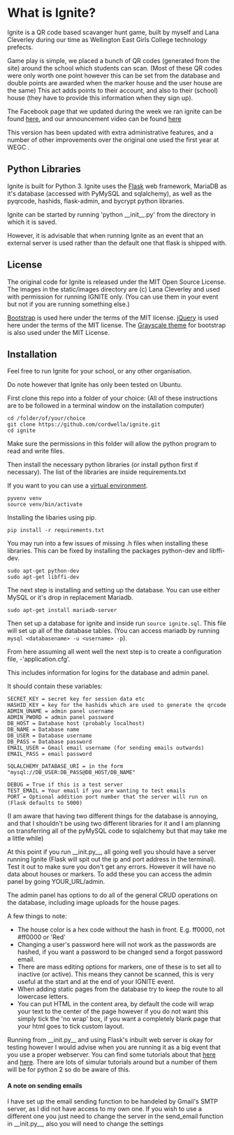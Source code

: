 # What is Ignite?

Ignite is a QR code based scavanger hunt game, built by myself and Lana Cleverley during our time as
Wellington East Girls College technology prefects.

Game play is simple, we placed a bunch of QR codes (generated from the site) around the school which students can scan. (Most of these QR codes were only worth one point however this can be set from the database and double points are awarded when the marker house and the user house are the same) This act adds points to their account, and also to their (school) house (they have to provide this information when they sign up).

The Facebook page that we updated during the week we ran ignite can be found [here](https://www.facebook.com/wegcignite/), and our announcement video can be found [here](https://www.youtube.com/watch?v=64Wh9KMe0Eg&feature=youtu.be)

This version has been updated with extra administrative features, and a number of other improvements over the original one used the first year at WEGC .

## Python Libraries
Ignite is built for Python 3.
Ignite uses the [Flask](http://flask.pocoo.org/) web framework, MariaDB as it's database (accessed with PyMySQL and sqlalchemy), as well as the pyqrcode, hashids, flask-admin, and bycrypt python libraries.

Ignite can be started by running 'python \_\_init\_\_.py' from the directory in which it is saved.

However, it is advisable that when running Ignite as an event that an external server is used rather than the default one that flask is shipped with.

## License
The original code for Ignite is released under the MIT Open Source License.
The images in the static/images directory are (c) Lana Cleverley and used with permission for running IGNITE only.  (You can use them in your event but not if you are running something else.)

[Bootstrap](http://getbootstrap.com) is used here under the terms of the MIT license.
[jQuery](https://jquery.org) is used here under the terms of the MIT license.
The [Grayscale theme](http://startbootstrap.com/template-overviews/grayscale/) for bootstrap is also used under the MIT License.

## Installation

Feel free to run Ignite for your school, or any other organisation.

Do note however that Ignite has only been tested on Ubuntu.

First clone this repo into a folder of your choice:
(All of these instructions are to be followed in a terminal window on the installation computer)

```
cd /folder/of/your/choice
git clone https://github.com/cordwella/ignite.git
cd ignite
```

Make sure the permissions in this folder will allow the python program to read and write files.

Then install the necessary python libraries (or install python first if necessary). The list of the libraries are inside requirements.txt

If you want to you can use a [virtual environment](https://realpython.com/blog/python/python-virtual-environments-a-primer/).

```
pyvenv venv
source venv/bin/activate
```

Installing the libaries using pip.
```
pip install -r requirements.txt
```

You may run into a few issues of missing .h files when installing these libraries. This can be fixed by installing the packages python-dev and libffi-dev.

```
sudo apt-get python-dev
sudo apt-get libffi-dev
```

The next step is installing and setting up the database. You can use either MySQL or it's drop in replacement Mariadb.

```
sudo apt-get install mariadb-server
```

Then set up a database for ignite and inside run `source ignite.sql`. This file will set up all of the database tables. (You can access mariadb by running `mysql <databasename> -u <username> -p`).

From here assuming all went well the next step is to create a configuration file, -'application.cfg'.

This includes information for logins for the database and admin panel.

It should contain these variables:
```
SECRET_KEY = secret key for session data etc
HASHID_KEY = key for the hashids which are used to generate the qrcode
ADMIN_UNAME = admin panel username
ADMIN_PWORD = admin panel password
DB_HOST = Database host (probably localhost)
DB_NAME = Database name
DB_USER = Database username
DB_PASS = Database password
EMAIL_USER = Gmail email username (for sending emails outwards)
EMAIL_PASS = email password

SQLALCHEMY_DATABASE_URI = in the form "mysql://DB_USER:DB_PASS@DB_HOST/DB_NAME"

DEBUG = True if this is a test server
TEST_EMAIL = Your email if you are wanting to test emails
PORT = Optional addition port number that the server will run on (Flask defaults to 5000)
```

(I am aware that having two different things for the database is annoying, and that I shouldn't be using two different libraries for it and I am planning on transferring all of the pyMySQL code to sqlalchemy but that may take me a little while)

At this point if you run \_\_init.py\_\_, all going well you should have a server running Ignite (Flask will spit out the ip and port address in the terminal). Test it out to make sure you don't get any errors. However it will have no data about houses or markers. To add these you can access the admin panel by going YOUR_URL/admin.

The admin panel has options to do all of the general CRUD operations on the database, including image uploads for the house pages.

A few things to note:
- The house color is a hex code without the hash in front. E.g. ff0000, not #ff0000 or 'Red'
- Changing a user's password here will not work as the passwords are hashed, if you want a password to be changed send a forgot password email.
- There are mass editing options for markers, one of these is to set all to inactive (or active). This means they cannot be scanned, this is very useful at the start and at the end of your IGNITE event.
- When adding static pages from the database try to keep the route to all lowercase letters.
- You can put HTML in the content area, by default the code will wrap your text to the center of the page however if you do not want this simply tick the 'no wrap' box, if you want a completely blank page that your html goes to tick custom layout.

Running from \_\_init.py\_\_ and using Flask's inbuilt web server is okay for testing however I would advise when you are running it as a big event that you use a proper webserver. You can find some tutorials about that [here](http://terokarvinen.com/2016/deploy-flask-python3-on-apache2-ubuntu) and [here](https://medium.com/@apatefraus/how-to-deploy-flask-on-ubuntu-with-python-3-and-nginx-fa48394deb7b#.izqpg59gh). There are lots of simular tutorials around but a number of them will be for python 2 so do be aware of this.


#### A note on sending emails
I have set up the email sending function to be handeled by Gmail's SMTP server, as I did not have access to my own one. If you wish to use a different one you just need to change the server in the send_email function in \_\_init.py\_\_, also you will need to change the settings
